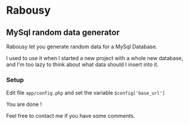 # Rabousy
## MySql random data generator

Rabousy let you generate random data for a MySql Database.

I used to use it when I started a new project with a whole new database, and I'm too lazy to think about what data should I insert into it.

### Setup
Edit file `app/config.php` and set the variable `$config['base_url']`

You are done !

Feel free to contact me if you have some comments.
